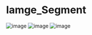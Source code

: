 # Iamge_Segment
![image](https://github.com/hopper0228/Iamge_Segment/assets/62056612/caa37c8d-ad43-4263-9219-43c518d97526)
![image](https://github.com/hopper0228/Iamge_Segment/assets/62056612/80fbf0a3-e86d-4873-a3d3-9062fcf8ec92)
![image](https://github.com/hopper0228/Iamge_Segment/assets/62056612/7c20d2b5-03f9-4c01-ac81-777baa8bb092)
